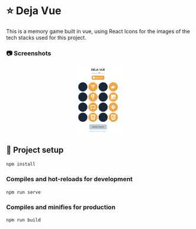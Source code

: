 # :star: Deja Vue

This is a memory game built in vue, using React Icons for the images of the tech stacks used for this project.

### :camera: Screenshots
<div align="center">
<img src="./public/images/dejavue.png"  width="30%">
</div>

## :hammer: Project setup
```
npm install
```

### Compiles and hot-reloads for development
```
npm run serve
```

### Compiles and minifies for production
```
npm run build
```
